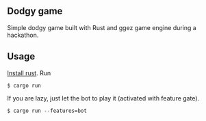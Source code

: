 Dodgy game
----------

Simple dodgy game built with Rust and ggez game engine during a hackathon.

Usage
-----

[Install rust](https://rustup.rs). Run

    $ cargo run

If you are lazy, just let the bot to play it (activated with feature gate).

    $ cargo run --features=bot

